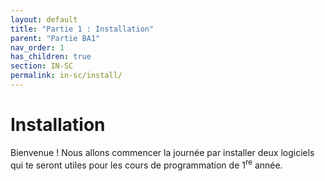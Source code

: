```yaml
---
layout: default
title: "Partie 1 : Installation"
parent: "Partie BA1"
nav_order: 1
has_children: true
section: IN-SC
permalink: in-sc/install/
---
```


# Installation
Bienvenue ! Nous allons commencer la journée par installer deux logiciels qui te seront utiles pour les cours de programmation de 1<sup>re</sup> année.

